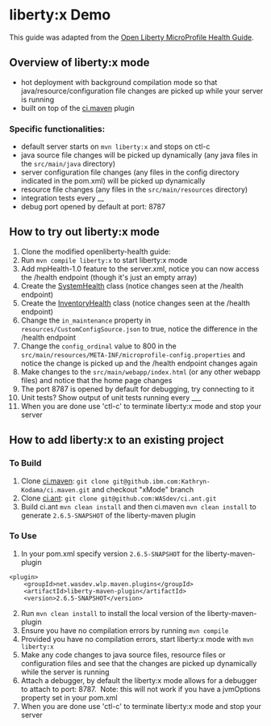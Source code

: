 # liberty:x Demo
This guide was adapted from the [Open Liberty MicroProfile Health Guide](https://openliberty.io/guides/microprofile-health.html).

## Overview of liberty:x mode
* hot deployment with background compilation mode so that java/resource/configuration file changes are picked up while your server is running
* built on top of the [ci.maven](https://github.com/WASdev/ci.maven) plugin

### Specific functionalities:
* default server starts on `mvn liberty:x` and stops on ctl-c
* java source file changes will be picked up dynamically (any java files in the `src/main/java` directory)
* server configuration file changes (any files in the config directory indicated in the pom.xml) will be picked up dynamically 
* resource file changes (any files in the `src/main/resources` directory)
* integration tests every __ 
* debug port opened by default at port: 8787

## How to try out liberty:x mode
1. Clone the modified openliberty-health guide: 
1. Run `mvn compile liberty:x` to start liberty:x mode
3. Add mpHealth-1.0 feature to the server.xml, notice you can now access the /health endpoint (though it's just an empty array)
4. Create the [SystemHealth](https://raw.githubusercontent.com/OpenLiberty/guide-microprofile-health/master/finish/src/main/java/io/openliberty/guides/system/SystemHealth.java) class (notice changes seen at the /health endpoint) 
5. Create the [InventoryHealth](https://raw.githubusercontent.com/OpenLiberty/guide-microprofile-health/master/finish/src/main/java/io/openliberty/guides/inventory/InventoryHealth.java) class (notice changes seen at the /health endpoint)
6. Change the `in_maintenance` property in `resources/CustomConfigSource.json` to true, notice the difference in the /health endpoint
7. Change the `config_ordinal` value to 800 in the `src/main/resources/META-INF/microprofile-config.properties` and notice the change is picked up and the /health endpoint changes again 
8. Make changes to the `src/main/webapp/index.html` (or any other webapp files) and notice that the home page changes
9. The port 8787 is opened by default for debugging, try connecting to it
10. Unit tests? Show output of unit tests running every ___
11. When you are done use 'ctl-c' to terminate liberty:x mode and stop your server

## How to add liberty:x to an existing project

### To Build
1. Clone [ci.maven](https://github.ibm.com/mp-ls/ci.maven): `git clone git@github.ibm.com:Kathryn-Kodama/ci.maven.git` and checkout "xMode" branch 
2. Clone [ci.ant](https://github.com/WASdev/ci.ant): `git clone git@github.com:WASdev/ci.ant.git`
3. Build ci.ant `mvn clean install` and then ci.maven `mvn clean install` to generate `2.6.5-SNAPSHOT` of the liberty-maven plugin


### To Use 
1. In your pom.xml specify version `2.6.5-SNAPSHOT` for the liberty-maven-plugin 
```
<plugin>
    <groupId>net.wasdev.wlp.maven.plugins</groupId>
    <artifactId>liberty-maven-plugin</artifactId>
    <version>2.6.5-SNAPSHOT</version>
```
2. Run `mvn clean install` to install the local version of the liberty-maven-plugin
3. Ensure you have no compilation errors by running `mvn compile`
4. Provided you have no compilation errors, start liberty:x mode with `mvn liberty:x`
5. Make any code changes to java source files, resource files or configuration files and see that the changes are picked up dynamically while the server is running
6. Attach a debugger, by default the liberty:x mode allows for a debugger to attach to port: 8787.  Note: this will not work if you have a jvmOptions property set in your pom.xml 
7. When you are done use 'ctl-c' to terminate liberty:x mode and stop your server
